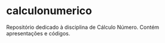 # calculonumerico
Repositório dedicado à disciplina de Cálculo Número. Contém apresentações e códigos.
